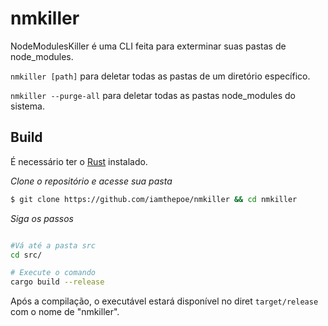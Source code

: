 # nmkiller
NodeModulesKiller é uma CLI feita para exterminar suas pastas de node_modules.

<p><code>nmkiller [path]</code> para deletar todas as pastas de um diretório específico.</p>
<p><code>nmkiller --purge-all</code> para deletar todas as pastas node_modules do sistema.</p>


## Build

É necessário ter o <a href="https://www.rust-lang.org/tools/install" target="_blank">Rust</a> instalado.

*Clone o repositório e acesse sua pasta*

```bash
$ git clone https://github.com/iamthepoe/nmkiller && cd nmkiller
```

*Siga os passos*

```bash

#Vá até a pasta src
cd src/

# Execute o comando
cargo build --release
```

Após a compilação, o executável estará disponível no diret <code>target/release</code> com o nome de "nmkiller".
